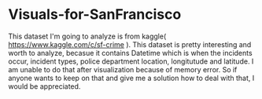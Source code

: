 # Visuals-for-SanFrancisco
This dataset I'm going to analyze is from kaggle( https://www.kaggle.com/c/sf-crime ). This dataset is pretty interesting and worth to analyze, becasue it contains Datetime which is when the incidents occur, incident types, police department location, longitutude and latitude. I am unable to do that after visualization because of memory error. So if anyone wants to keep on that and give me a solution how to deal with that, I would be appreciated.
